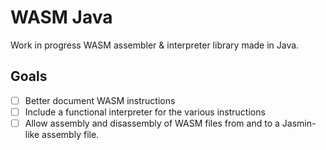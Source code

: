 # WASM Java

Work in progress WASM assembler & interpreter library made in Java.

## Goals

- [ ] Better document WASM instructions
- [ ] Include a functional interpreter for the various instructions
- [ ] Allow assembly and disassembly of WASM files from and to a Jasmin-like assembly file.
